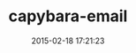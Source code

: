 ---
layout: post
title:  "capybara-email"
repo:   "dockyard/capybara-email"
date:   2015-02-18 17:21:23
gemurl: https://github.com/dockyard/capybara-email
---